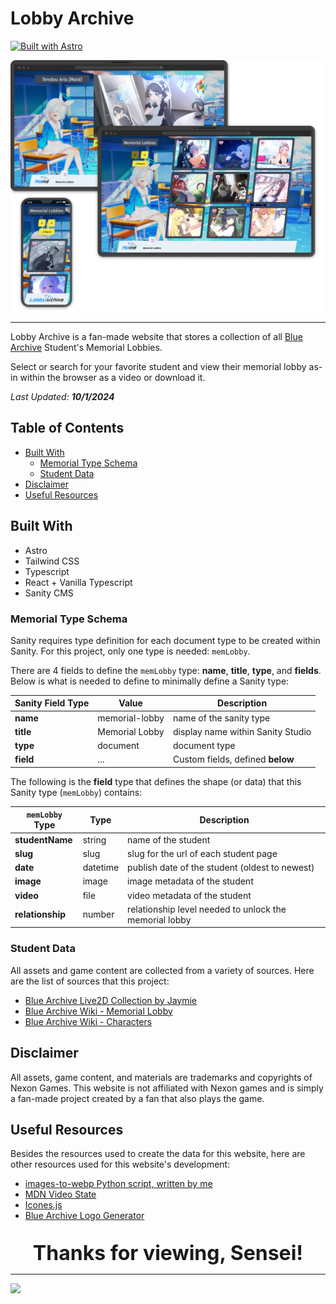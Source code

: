 # Lobby Archive

[![Built with Astro](https://astro.badg.es/v2/built-with-astro/large.svg)](https://astro.build)

![](/public/screenshots/screenshot.png)

---

Lobby Archive is a fan-made website that stores a collection of all [Blue Archive](https://bluearchive.nexon.com/home) Student's Memorial Lobbies.

Select or search for your favorite student and view their memorial lobby as-in within the browser as a video or download it.

*Last Updated: **10/1/2024***

## Table of Contents

- [Built With](#built-with)
  - [Memorial Type Schema](#memorial-type-schema)
  - [Student Data](#student-data)
- [Disclaimer](#disclaimer)
- [Useful Resources](#useful-resources)

## Built With

- Astro
- Tailwind CSS
- Typescript
- React + Vanilla Typescript
- Sanity CMS

### Memorial Type Schema

Sanity requires type definition for each document type to be created within Sanity. For this project, only one type is needed: `memLobby`.

There are 4 fields to define the `memLobby` type: **name**, **title**, **type**, and **fields**. Below is what is needed to define to minimally define a Sanity type:

| Sanity Field Type | Value          | Description                       |
| ----------------- | -------------- | --------------------------------- |
| **name**          | memorial-lobby | name of the sanity type           |
| **title**         | Memorial Lobby | display name within Sanity Studio |
| **type**          | document       | document type                     |
| **field**         | ...            | Custom fields, defined **below**  |

The following is the **field** type that defines the shape (or data) that this Sanity type (`memLobby`) contains:

| `memLobby` Type  | Type     | Description                                            |
| ---------------- | -------- | ------------------------------------------------------ |
| **studentName**  | string   | name of the student                                    |
| **slug**         | slug     | slug for the url of each student page                  |
| **date**         | datetime | publish date of the student (oldest to newest)         |
| **image**        | image    | image metadata of the student                          |
| **video**        | file     | video metadata of the student                          |
| **relationship** | number   | relationship level needed to unlock the memorial lobby |

### Student Data

All assets and game content are collected from a variety of sources. Here are the list of sources that this project:

- [Blue Archive Live2D Collection by Jaymie](https://steamcommunity.com/workshop/filedetails/?id=2434025795)
- [Blue Archive Wiki - Memorial Lobby](https://bluearchive.wiki/wiki/Memorial_Lobby)
- [Blue Archive Wiki - Characters](https://bluearchive.wiki/wiki/Characters)

## Disclaimer

All assets, game content, and materials are trademarks and copyrights of Nexon Games. This website is not affiliated with Nexon games and is simply a fan-made project created by a fan that also plays the game.

## Useful Resources

Besides the resources used to create the data for this website, here are other resources used for this website's development:

- [images-to-webp Python script, written by me](https://github.com/hny-codes/images-to-webp)
- [MDN Video State](https://developer.mozilla.org/en-US/docs/Web/API/HTMLMediaElement/readyState)
- [Icones.js](https://icones.js.org/)
- [Blue Archive Logo Generator](https://github.com/nulla2011/Bluearchive-logo)

<div align='center' style="margin-top:2rem;">
  <b style="font-size:2rem;">Thanks for viewing, Sensei!</b>
</div>

---

![](https://res.cloudinary.com/dqbuiemre/image/upload/fl_preserve_transparency/v1723253881/arona2_par3lm.jpg?_s=public-apps)

